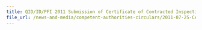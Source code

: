 ```yaml
---
title: QID/ID/PFI 2011 Submission of Certificate of Contracted Inspection by the Bureau of Standards, Metrology and Inspection (BSMI) for Food Products from Taiwan 
file_url: /news-and-media/competent-authorities-circulars/2011-07-25-CA.pdf
---
```

